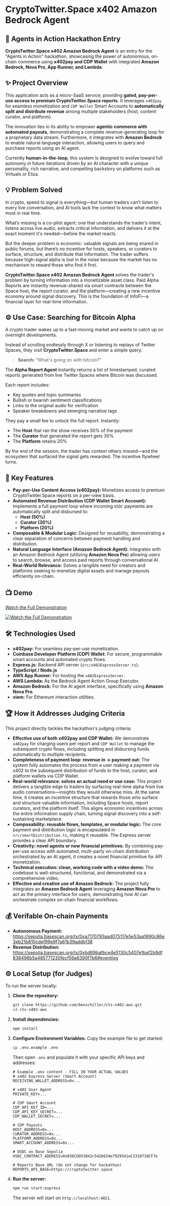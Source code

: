 # CryptoTwitter.Space x402 Amazon Bedrock Agent

## 🚀 Agents in Action Hackathon Entry

**CryptoTwitter.Space x402 Amazon Bedrock Agent** is an entry for the "Agents in Action" hackathon, showcasing the power of autonomous, on-chain commerce using **x402pay and CDP Wallet** with integrated **Amazon Bedrock, Nova Pro, App Runner, and Lambda**.

## ✨ Project Overview

This application acts as a micro-SaaS service, providing **gated, pay-per-use access to premium CryptoTwitter.Space reports**. It leverages `x402pay` for seamless monetization and `CDP Wallet` Smart Accounts to **automatically split and distribute revenue** among multiple stakeholders (host, content curator, and platform).

The innovation lies in its ability to empower **agentic commerce with automated payouts**, demonstrating a complete revenue-generating loop for a proprietary data stream. Furthermore, it integrates with **Amazon Bedrock** to enable natural language interaction, allowing users to query and purchase reports using an AI agent.

Currently **human-in-the-loop**, this system is designed to evolve toward full autonomy in future iterations driven by an AI character with a unique personality, rich narrative, and compelling backstory on platforms such as Virtuals or Eliza.

## 💡 Problem Solved

In crypto, speed to signal is everything—but human traders can’t listen to every live conversation, and AI tools lack the context to know what matters most in real time.

What’s missing is a co-pilot agent: one that understands the trader’s intent, listens across live audio, extracts critical information, and delivers it at the exact moment it's needed—before the market reacts.

But the deeper problem is economic: valuable signals are being shared in public forums, but there’s no incentive for hosts, speakers, or curators to surface, structure, and distribute that information. The trader suffers because high-signal alpha is lost in the noise because the market has no mechanism to reward those who find it first.

**CryptoTwitter.Space x402 Amazon Bedrock Agent** solves the trader's problem by turning information into a monetizable asset class. Paid Alpha Reports are instantly revenue-shared via smart contracts between the Space host, the report curator, and the platform—creating a new incentive economy around signal discovery. This is the foundation of InfoFi—a financial layer for real-time information.

## ⚙️ Use Case: Searching for Bitcoin Alpha

A crypto trader wakes up to a fast-moving market and wants to catch up on overnight developments.

Instead of scrolling endlessly through X or listening to replays of Twitter Spaces, they visit **CryptoTwitter.Space** and enter a simple query:

> **Search:** “What's going on with bitcoin?”

The **Alpha Report Agent** instantly returns a list of timestamped, curated reports generated from live Twitter Spaces where Bitcoin was discussed.

Each report includes:
- Key quotes and topic summaries  
- Bullish or bearish sentiment classifications  
- Links to the original audio for verification  
- Speaker breakdowns and emerging narrative tags

They pay a small fee to unlock the full report. Instantly:
- The **Host** that ran the show receives 50% of the payment  
- The **Curator** that generated the report gets 30%  
- The **Platform** retains 20%

By the end of the session, the trader has context others missed—and the ecosystem that surfaced the signal gets rewarded. The incentive flywheel turns.
 
## 🌟 Key Features

*   **Pay-per-Use Content Access (x402pay):** Monetizes access to premium CryptoTwitter.Space reports on a per-view basis.
*   **Automated Revenue Distribution (CDP Wallet Smart Account):** Implements a full payment loop where incoming `USDC` payments are automatically split and disbursed to:
    *   **Host (50%)**
    *   **Curator (30%)**
    *   **Platform (20%)**
*   **Composable & Modular Logic:** Designed for reusability, demonstrating a clear separation of concerns between payment handling and distribution.
*   **Natural Language Interface (Amazon Bedrock Agent):** Integrates with an Amazon Bedrock Agent (utilizing **Amazon Nova Pro**) allowing users to search, browse, and access paid reports through conversational AI.
*   **Real-World Relevance:** Solves a tangible need for creators and platforms seeking to monetize digital assets and manage payouts efficiently on-chain.

## 📺 Demo

[Watch the Full Demonstration](https://www.youtube.com/watch?v=b_pt2Mx4c1Y)

[![Watch the Full Demonstration](https://i.imgur.com/F5Ndrrd.png)](https://www.youtube.com/watch?v=b_pt2Mx4c1Y)

## 🛠️ Technologies Used

*   **x402pay:** For seamless pay-per-use monetization.
*   **Coinbase Developer Platform (CDP) Wallet:** For secure, programmable smart accounts and automated crypto flows.
*   **Express.js:** Backend API server (`src/x402ExpressServer.ts`).
*   **TypeScript / Node.js**
*   **AWS App Runner:** For hosting the `x402ExpressServer`.
*   **AWS Lambda:** As the Bedrock Agent Action Group Executor.
*   **Amazon Bedrock:** For the AI agent interface, specifically using **Amazon Nova Pro**.
*   **viem:** For Ethereum interaction utilities.

## 🏆 How it Addresses Judging Criteria

This project directly tackles the hackathon's judging criteria:

*   **Effective use of both x402pay and CDP Wallet:** We demonstrate `x402pay` for charging users per report and `CDP Wallet` to manage the subsequent crypto flows, including splitting and disbursing funds automatically to multiple recipients.
*   **Completeness of payment loop: revenue in → payment out:** The system fully automates the process from a user making a payment via x402 to the subsequent distribution of funds to the host, curator, and platform wallets via CDP Wallet.
*   **Real-world relevance: solves an actual need or use case:** This project delivers a tangible edge to traders by surfacing real-time alpha from live audio conversations—insights they would otherwise miss. At the same time, it creates an incentive structure that rewards those who surface and structure valuable information, including Space hosts, report curators, and the platform itself. This aligns economic incentives across the entire information supply chain, turning signal discovery into a self-sustaining marketplace.
*   **Composability: reusable flows, templates, or modular logic:** The core payment and distribution logic is encapsulated in `src/smartDistribution.ts`, making it reusable. The Express server provides a clear API boundary.
*   **Creativity: novel agents or new financial primitives:** By combining pay-per-use access with automated, multi-party on-chain distribution orchestrated by an AI agent, it creates a novel financial primitive for API monetization.
*   **Technical execution: clean, working code with a video demo:** The codebase is well-structured, functional, and demonstrated via a comprehensive video.
*   **Effective and creative use of Amazon Bedrock:** The project fully integrates an **Amazon Bedrock Agent** leveraging **Amazon Nova Pro** to act as the primary interface for users, demonstrating how AI can orchestrate complex on-chain financial workflows.

## 💰 Verifable On-chain Payments

*   **Autonomous Payment:** https://sepolia.basescan.org/tx/0xa7170793aad075117e5e53aa1890c86e3eb21b810cdef99e9f7a61b39addb138
*   **Revenue Distribution:** https://sepolia.basescan.org/tx/0xbd69bafbce4e5130c5407e1baf2b9df838496b5a485771230fecf56a6390f7b6#eventlog

## ⚙️ Local Setup (for Judges)

To run the server locally:

1.  **Clone the repository:**
    ```bash
    git clone https://github.com/benschiller/cts-x402-aws.git
    cd cts-x402-aws
    ```
2.  **Install dependencies:**
    ```bash
    npm install
    ```
3.  **Configure Environment Variables:**
    Copy the example file to get started:
    ```bash
    cp .env.example .env
    ```
    Then open `.env` and populate it with your specific API keys and addresses:
    ```env
    # Example .env content - FILL IN YOUR ACTUAL VALUES
    # x402 Express Server (Smart Account)
    RECEIVING_WALLET_ADDRESS=0x...

    # x402 User Agent
    PRIVATE_KEY=...

    # CDP Smart Account
    CDP_API_KEY_ID=...
    CDP_API_KEY_SECRET=...
    CDP_WALLET_SECRET=...

    # CDP Payouts
    HOST_ADDRESS=0x...
    CURATOR_ADDRESS=0x...
    PLATFORM_ADDRESS=0x...
    SMART_ACCOUNT_ADDRESS=0x...

    # USDC on Base Sepolia
    USDC_CONTRACT_ADDRESS=0x036CbD53842c5426634e7929541eC2318f3dCF7e

    # Reports Base URL (do not change for hackathon)
    REPORTS_API_BASE=https://cryptotwitter.space
    ```
4.  **Run the server:**
    ```bash
    npm run start:express
    ```
    The server will start on `http://localhost:4021`.